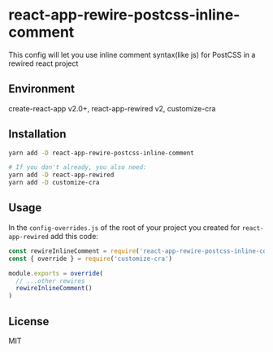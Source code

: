 # react-app-rewire-postcss-inline-comment
This config will let you use inline comment syntax(like js) for PostCSS in a rewired react project

## Environment
create-react-app v2.0+, react-app-rewired v2, customize-cra 

## Installation
```sh
yarn add -D react-app-rewire-postcss-inline-comment

# If you don't already, you also need:
yarn add -D react-app-rewired
yarn add -D customize-cra
```

## Usage
In the `config-overrides.js` of the root of your project you created for `react-app-rewired` add this code:

```js
const rewireInlineComment = require('react-app-rewire-postcss-inline-comment')
const { override } = require('customize-cra')

module.exports = override(
  // ...other rewires
  rewireInlineComment()
)
```

## License
MIT

